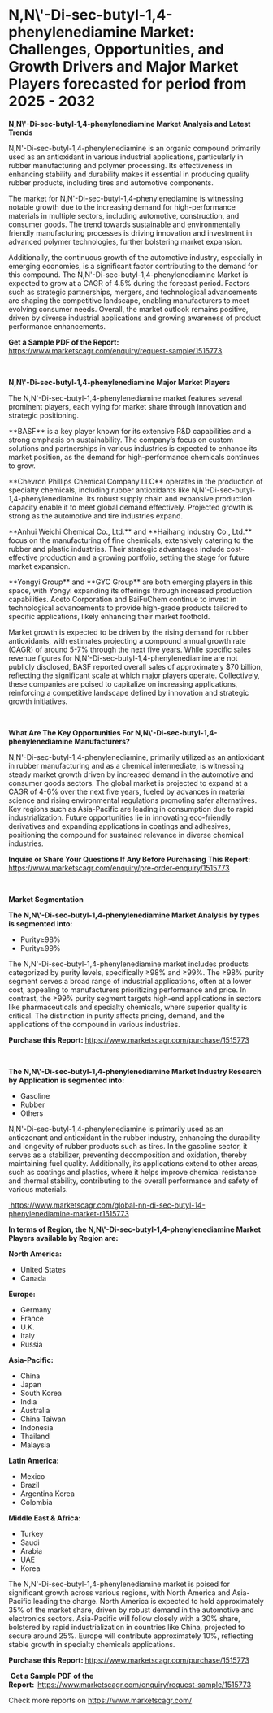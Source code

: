 <p><h1>N,N\'-Di-sec-butyl-1,4-phenylenediamine Market: Challenges, Opportunities, and Growth Drivers and Major Market Players forecasted for period from 2025 - 2032</h1></p><p><strong>N,N\'-Di-sec-butyl-1,4-phenylenediamine Market Analysis and Latest Trends</strong></p>
<p><p>N,N'-Di-sec-butyl-1,4-phenylenediamine is an organic compound primarily used as an antioxidant in various industrial applications, particularly in rubber manufacturing and polymer processing. Its effectiveness in enhancing stability and durability makes it essential in producing quality rubber products, including tires and automotive components. </p><p>The market for N,N'-Di-sec-butyl-1,4-phenylenediamine is witnessing notable growth due to the increasing demand for high-performance materials in multiple sectors, including automotive, construction, and consumer goods. The trend towards sustainable and environmentally friendly manufacturing processes is driving innovation and investment in advanced polymer technologies, further bolstering market expansion. </p><p>Additionally, the continuous growth of the automotive industry, especially in emerging economies, is a significant factor contributing to the demand for this compound. The N,N'-Di-sec-butyl-1,4-phenylenediamine Market is expected to grow at a CAGR of 4.5% during the forecast period. Factors such as strategic partnerships, mergers, and technological advancements are shaping the competitive landscape, enabling manufacturers to meet evolving consumer needs. Overall, the market outlook remains positive, driven by diverse industrial applications and growing awareness of product performance enhancements.</p></p>
<p><strong>Get a Sample PDF of the Report:&nbsp;</strong> <a href="https://www.marketscagr.com/enquiry/request-sample/1515773?utm_campaign=1126&utm_medium=2&utm_source=Github&utm_content=ia&utm_term=18012025&utm_id=nn-di-sec-butyl-14-phenylenediamine">https://www.marketscagr.com/enquiry/request-sample/1515773</a></p>
<p>&nbsp;</p>
<p><strong>N,N\'-Di-sec-butyl-1,4-phenylenediamine Major Market Players</strong></p>
<p><p>The N,N'-Di-sec-butyl-1,4-phenylenediamine market features several prominent players, each vying for market share through innovation and strategic positioning.</p><p>**BASF** is a key player known for its extensive R&D capabilities and a strong emphasis on sustainability. The company’s focus on custom solutions and partnerships in various industries is expected to enhance its market position, as the demand for high-performance chemicals continues to grow.</p><p>**Chevron Phillips Chemical Company LLC** operates in the production of specialty chemicals, including rubber antioxidants like N,N'-Di-sec-butyl-1,4-phenylenediamine. Its robust supply chain and expansive production capacity enable it to meet global demand effectively. Projected growth is strong as the automotive and tire industries expand.</p><p>**Anhui Weichi Chemical Co., Ltd.** and **Haihang Industry Co., Ltd.** focus on the manufacturing of fine chemicals, extensively catering to the rubber and plastic industries. Their strategic advantages include cost-effective production and a growing portfolio, setting the stage for future market expansion.</p><p>**Yongyi Group** and **GYC Group** are both emerging players in this space, with Yongyi expanding its offerings through increased production capabilities. Aceto Corporation and BaiFuChem continue to invest in technological advancements to provide high-grade products tailored to specific applications, likely enhancing their market foothold.</p><p>Market growth is expected to be driven by the rising demand for rubber antioxidants, with estimates projecting a compound annual growth rate (CAGR) of around 5-7% through the next five years. While specific sales revenue figures for N,N'-Di-sec-butyl-1,4-phenylenediamine are not publicly disclosed, BASF reported overall sales of approximately $70 billion, reflecting the significant scale at which major players operate. Collectively, these companies are poised to capitalize on increasing applications, reinforcing a competitive landscape defined by innovation and strategic growth initiatives.</p></p>
<p>&nbsp;</p>
<p><strong>What Are The Key Opportunities For N,N\'-Di-sec-butyl-1,4-phenylenediamine Manufacturers?</strong></p>
<p><p>N,N'-Di-sec-butyl-1,4-phenylenediamine, primarily utilized as an antioxidant in rubber manufacturing and as a chemical intermediate, is witnessing steady market growth driven by increased demand in the automotive and consumer goods sectors. The global market is projected to expand at a CAGR of 4-6% over the next five years, fueled by advances in material science and rising environmental regulations promoting safer alternatives. Key regions such as Asia-Pacific are leading in consumption due to rapid industrialization. Future opportunities lie in innovating eco-friendly derivatives and expanding applications in coatings and adhesives, positioning the compound for sustained relevance in diverse chemical industries.</p></p>
<p><strong>Inquire or Share Your Questions If Any Before Purchasing This Report:</strong> <a href="https://www.marketscagr.com/enquiry/pre-order-enquiry/1515773?utm_campaign=1126&utm_medium=2&utm_source=Github&utm_content=ia&utm_term=18012025&utm_id=nn-di-sec-butyl-14-phenylenediamine">https://www.marketscagr.com/enquiry/pre-order-enquiry/1515773</a></p>
<p>&nbsp;</p>
<p><strong>Market Segmentation</strong></p>
<p><strong>The N,N\'-Di-sec-butyl-1,4-phenylenediamine Market Analysis by types is segmented into:</strong></p>
<p><ul><li>Purity≥98%</li><li>Purity≥99%</li></ul></p>
<p><p>The N,N'-Di-sec-butyl-1,4-phenylenediamine market includes products categorized by purity levels, specifically ≥98% and ≥99%. The ≥98% purity segment serves a broad range of industrial applications, often at a lower cost, appealing to manufacturers prioritizing performance and price. In contrast, the ≥99% purity segment targets high-end applications in sectors like pharmaceuticals and specialty chemicals, where superior quality is critical. The distinction in purity affects pricing, demand, and the applications of the compound in various industries.</p></p>
<p><strong>Purchase this Report:&nbsp;</strong><a href="https://www.marketscagr.com/purchase/1515773?utm_campaign=1126&utm_medium=2&utm_source=Github&utm_content=ia&utm_term=18012025&utm_id=nn-di-sec-butyl-14-phenylenediamine">https://www.marketscagr.com/purchase/1515773</a></p>
<p>&nbsp;</p>
<p><strong>The N,N\'-Di-sec-butyl-1,4-phenylenediamine Market Industry Research by Application is segmented into:</strong></p>
<p><ul><li>Gasoline</li><li>Rubber</li><li>Others</li></ul></p>
<p><p>N,N'-Di-sec-butyl-1,4-phenylenediamine is primarily used as an antiozonant and antioxidant in the rubber industry, enhancing the durability and longevity of rubber products such as tires. In the gasoline sector, it serves as a stabilizer, preventing decomposition and oxidation, thereby maintaining fuel quality. Additionally, its applications extend to other areas, such as coatings and plastics, where it helps improve chemical resistance and thermal stability, contributing to the overall performance and safety of various materials.</p></p>
<p><a href="https://www.marketscagr.com/global-nn-di-sec-butyl-14-phenylenediamine-market-r1515773?utm_campaign=1126&utm_medium=2&utm_source=Github&utm_content=ia&utm_term=18012025&utm_id=nn-di-sec-butyl-14-phenylenediamine">&nbsp;https://www.marketscagr.com/global-nn-di-sec-butyl-14-phenylenediamine-market-r1515773</a></p>
<p><strong>In terms of Region, the N,N\'-Di-sec-butyl-1,4-phenylenediamine Market Players available by Region are:</strong></p>
<p>
    <p> <strong> North America: </strong>
        <ul>
            <li>United States</li>
            <li>Canada</li>
        </ul>
        </p> 
    <p> <strong> Europe: </strong>
        <ul>
            <li>Germany</li>
            <li>France</li>
            <li>U.K.</li>
            <li>Italy</li>
            <li>Russia</li>
        </ul>
        </p> 
    <p> <strong> Asia-Pacific: </strong>
        <ul>
            <li>China</li>
            <li>Japan</li>
            <li>South Korea</li>
            <li>India</li>
            <li>Australia</li>
            <li>China Taiwan</li>
            <li>Indonesia</li>
            <li>Thailand</li>
            <li>Malaysia</li>
        </ul>
        </p> 
    <p> <strong> Latin America: </strong>
        <ul>
            <li>Mexico</li>
            <li>Brazil</li>
            <li>Argentina Korea</li>
            <li>Colombia</li>
        </ul>
        </p> 
    <p> <strong> Middle East & Africa: </strong>
        <ul>
            <li>Turkey</li>
            <li>Saudi</li>
            <li>Arabia</li>
            <li>UAE</li>
            <li>Korea</li>
        </ul>
    </p>
    </p>
<p><p>The N,N'-Di-sec-butyl-1,4-phenylenediamine market is poised for significant growth across various regions, with North America and Asia-Pacific leading the charge. North America is expected to hold approximately 35% of the market share, driven by robust demand in the automotive and electronics sectors. Asia-Pacific will follow closely with a 30% share, bolstered by rapid industrialization in countries like China, projected to secure around 25%. Europe will contribute approximately 10%, reflecting stable growth in specialty chemicals applications.</p></p>
<p><strong>Purchase this Report: </strong><a href="https://www.marketscagr.com/purchase/1515773?utm_campaign=1126&utm_medium=2&utm_source=Github&utm_content=ia&utm_term=18012025&utm_id=nn-di-sec-butyl-14-phenylenediamine">https://www.marketscagr.com/purchase/1515773</a></p>
<p>&nbsp;<strong>Get a Sample PDF of the Report:&nbsp;&nbsp;</strong><a href="https://www.marketscagr.com/enquiry/request-sample/1515773?utm_campaign=1126&utm_medium=2&utm_source=Github&utm_content=ia&utm_term=18012025&utm_id=nn-di-sec-butyl-14-phenylenediamine">https://www.marketscagr.com/enquiry/request-sample/1515773</a></p>
<p><strong></strong></p>
<p>Check more reports on <a href="https://www.marketscagr.com/?utm_campaign=1126&utm_medium=2&utm_source=Github&utm_content=ia&utm_term=18012025&utm_id=nn-di-sec-butyl-14-phenylenediamine">https://www.marketscagr.com/</a></p>